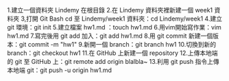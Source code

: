1.建立一個資料夾 Lindemy 在根目錄
2.在 Lindemy 資料夾裡新建一個 week1 資料夾
3,打開 Git Bash cd 至 Lindemy/week1 資料夾：cd Lindemy/week1
4.建立 git 環境：git init
5.建立檔案 hw1.md ：touch hw1.md
6.用vim開始寫作業：vim hw1.md
7.寫完後用 git add 加入：git add hw1.md
8.用 git commit 新建一個版本：git commit -m "hw1"
9.新開一個 branch：git branch hw1
10.切換到新的 branch：git checkout hw1
11.在 GitHub 上新建一個 repository
12.上傳本地端的 git 至 GitHub 上：git remote add origin blalbla~
13.利用 git push 指令上傳本地端 git：git push -u origin hw1.md

